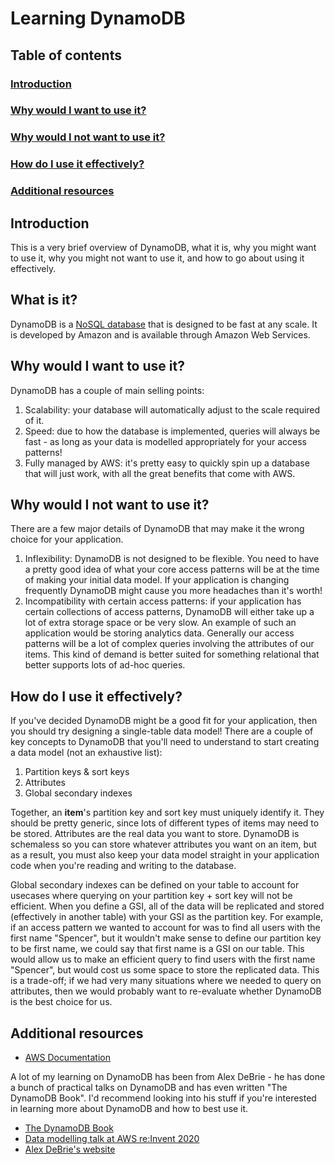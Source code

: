 # Learning DynamoDB

## Table of contents

### [Introduction](#introduction)

### [Why would I want to use it?](#why-would-i-want-to-use-it-1)

### [Why would I not want to use it?](#why-would-i-not-want-to-use-it-1)

### [How do I use it effectively?](#how-do-i-use-it-effectively-1)

### [Additional resources](#additional-resources-1)

## Introduction

This is a very brief overview of DynamoDB, what it is, why you might want to use
it, why you might not want to use it, and how to go about using it effectively.

## What is it?

DynamoDB is a [NoSQL database](https://en.wikipedia.org/wiki/NoSQL) that is
designed to be fast at any scale. It is developed by Amazon and is available
through Amazon Web Services.

## Why would I want to use it?

DynamoDB has a couple of main selling points:

1. Scalability: your database will automatically adjust to the scale required of
   it.
1. Speed: due to how the database is implemented, queries will always be fast -
   as long as your data is modelled appropriately for your access patterns!
1. Fully managed by AWS: it's pretty easy to quickly spin up a database that
   will just work, with all the great benefits that come with AWS.

## Why would I not want to use it?

There are a few major details of DynamoDB that may make it the wrong choice for
your application.

1. Inflexibility: DynamoDB is not designed to be flexible. You need to have a
   pretty good idea of what your core access patterns will be at the time of
   making your initial data model. If your application is changing frequently
   DynamoDB might cause you more headaches than it's worth!
1. Incompatibility with certain access patterns: if your application has certain
   collections of access patterns, DynamoDB will either take up a lot of extra
   storage space or be very slow. An example of such an application would be
   storing analytics data. Generally our access patterns will be a lot of
   complex queries involving the attributes of our items. This kind of demand is
   better suited for something relational that better supports lots of ad-hoc
   queries.

## How do I use it effectively?

If you've decided DynamoDB might be a good fit for your application, then you
should try designing a single-table data model! There are a couple of key
concepts to DynamoDB that you'll need to understand to start creating a data
model (not an exhaustive list):

1. Partition keys & sort keys
1. Attributes
1. Global secondary indexes

Together, an **item**'s partition key and sort key must uniquely identify it.
They should be pretty generic, since lots of different types of items may need
to be stored. Attributes are the real data you want to store. DynamoDB is
schemaless so you can store whatever attributes you want on an item, but as a
result, you must also keep your data model straight in your application code
when you're reading and writing to the database.

Global secondary indexes can be defined on your table to account for usecases
where querying on your partition key + sort key will not be efficient. When you
define a GSI, all of the data will be replicated and stored (effectively in
another table) with your GSI as the partition key. For example, if an access
pattern we wanted to account for was to find all users with the first name
"Spencer", but it wouldn't make sense to define our partition key to be first
name, we could say that first name is a GSI on our table. This would allow us to
make an efficient query to find users with the first name "Spencer", but would
cost us some space to store the replicated data. This is a trade-off; if we had
very many situations where we needed to query on attributes, then we would
probably want to re-evaluate whether DynamoDB is the best choice for us.

## Additional resources

- [AWS Documentation](https://docs.aws.amazon.com/amazondynamodb/latest/developerguide/Introduction.html)

A lot of my learning on DynamoDB has been from Alex DeBrie - he has done a bunch
of practical talks on DynamoDB and has even written "The DynamoDB Book". I'd
recommend looking into his stuff if you're interested in learning more about
DynamoDB and how to best use it.

- [The DynamoDB Book](https://www.dynamodbbook.com/)
- [Data modelling talk at AWS re:Invent 2020](https://www.youtube.com/watch?v=fiP2e-g-r4g)
- [Alex DeBrie's website](https://www.alexdebrie.com/)
